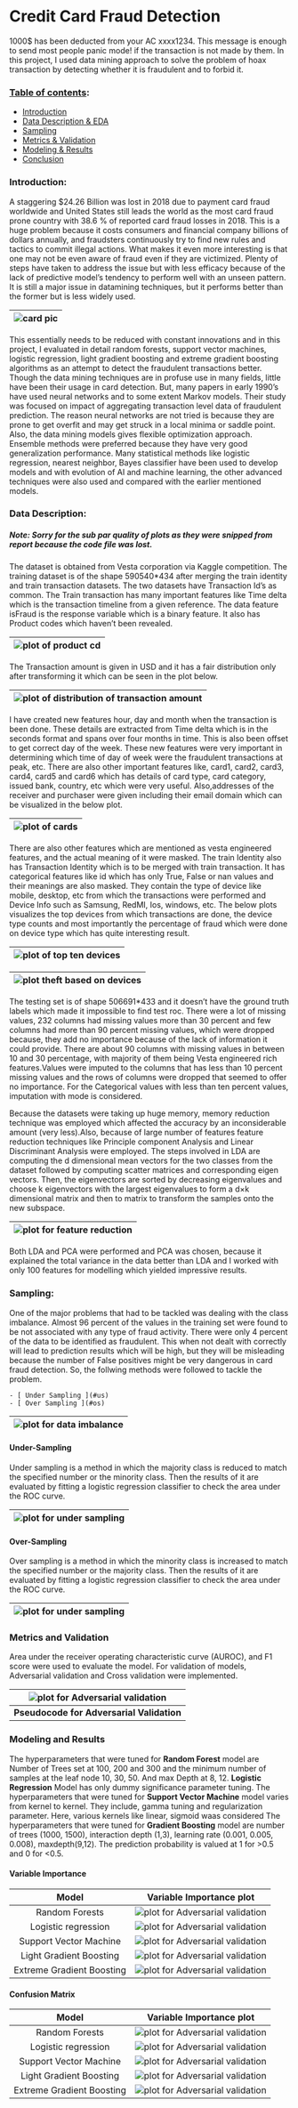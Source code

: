 # Credit Card Fraud Detection

1000\$ has been deducted from your AC xxxx1234. This message is enough to send most people panic mode! if the transaction is not made by them. In this project, I used data mining approach to solve the problem of hoax transaction by detecting whether it is fraudulent and to forbid it.

### <ins>Table of contents</ins>:

- [ Introduction ](#intro)
- [ Data Description & EDA ](#desc)
- [ Sampling ](#sample)
- [ Metrics & Validation ](#val)
- [ Modeling & Results ](#res)
- [ Conclusion ](#con)

<a name='intro'></a>

### Introduction:

A staggering \$24.26 Billion was lost in 2018 due to payment card fraud worldwide and United States still leads the world as the most card fraud prone country with 38.6 % of reported card fraud losses in 2018. This is a huge problem because it costs consumers and financial company billions of dollars annually, and fraudsters continuously try to find new rules and tactics to commit illegal actions. What makes it even more interesting is that one may not be even aware of fraud even if they are victimized. Plenty of steps have taken to address the issue but with less efficacy because of the lack of predictive model’s tendency to perform well with an unseen pattern. It is still a major issue in datamining techniques, but it performs better than the former but is less widely used.

| ![card pic](images/credit.jpg) |
| :----------------------------: |


This essentially needs to be reduced with constant innovations and in this project, I evaluated in detail random forests, support vector machines, logistic regression, light gradient boosting and extreme gradient boosting algorithms as an attempt to detect the fraudulent transactions better. Though the data mining techniques are in profuse use in many fields, little have been their usage in card detection. But, many papers in early 1990’s have used neural networks and to some extent Markov models. Their study was focused on impact of aggregating transaction level data of fraudulent prediction. The reason neural networks are not tried is because they are prone to get overfit and may get struck in a local minima or saddle point. Also, the data mining models gives flexible optimization approach. Ensemble methods were preferred because they have very good generalization performance. Many statistical methods like logistic regression, nearest neighbor, Bayes classifier have been used to develop models and with evolution of AI and machine learning, the other advanced techniques were also used and compared with the earlier mentioned models.

<a name='desc'></a>

### Data Description:

##### Note: Sorry for the sub par quality of plots as they were snipped from report because the code file was lost.

The dataset is obtained from Vesta corporation via Kaggle competition. The training dataset is of the shape 590540\*434 after merging the train identity and train transaction datasets. The two datasets have Transaction Id’s as common. The Train transaction has many important features like Time delta which is the transaction timeline from a given reference. The data feature isFraud is the response variable which is a binary feature. It also has Product codes which haven’t been revealed.

| ![plot of product cd](images/plt2.JPG) |
| :------------------------------------: |


The Transaction amount is given in USD and it has a fair distribution only after transforming it which can be seen in the plot below.

| ![plot of distribution of transaction amount](images/plt1.JPG) |
| :------------------------------------------------------------: |


I have created new features hour, day and month when the transaction is been done. These details are extracted from Time delta which is in the seconds format and spans over four months in time. This is also been offset to get correct day of the week. These new features were very important in determining which time of day of week were the fraudulent transactions at peak, etc.
There are also other important features like, card1, card2, card3, card4, card5 and card6 which has details of card type, card category, issued bank, country, etc which were very useful. Also,addresses of the receiver and purchaser were given including their email domain which can be visualized in the below plot.

| ![plot of cards](images/plt3.JPG) |
| :-------------------------------: |


There are also other features which are mentioned as vesta engineered features, and the actual meaning of it were masked. The train Identity also has Transaction Identity which is to be merged with train transaction. It has categorical features like id which has only True, False or nan values and their meanings are also masked. They contain the type of device like mobile, desktop, etc from which the transactions were performed and Device Info such as Samsung, RedMI, Ios, windows, etc. The below plots visualizes the top devices from which transactions are done, the device type counts and most importantly the percentage of fraud which were done on device type which has quite interesting result.

| ![plot of top ten devices](images/plt4.JPG) |
| :-----------------------------------------: |


| ![plot theft based on devices](images/plt5.JPG) |
| :---------------------------------------------: |


The testing set is of shape 506691\*433 and it doesn’t have the ground truth labels which made it impossible to find test roc.
There were a lot of missing values, 232 columns had missing values more than 30 percent and few columns had more than 90 percent missing values, which were dropped because, they add no importance because of the lack of information it could provide. There are about 90 columns with missing values in between 10 and 30 percentage, with majority of them being Vesta engineered rich features.Values were imputed to the columns that has less than 10 percent missing values and the rows of columns were dropped that seemed to offer no importance. For the Categorical values with less than ten percent values, imputation with mode is considered.

Because the datasets were taking up huge memory, memory reduction technique was employed which affected the accuracy by an inconsiderable amount (very less).Also, because of large number of features feature reduction techniques like Principle component Analysis and Linear Discriminant Analysis were employed. The steps involved in LDA are computing the d dimensional mean vectors for the two classes from the dataset followed by computing scatter matrices and corresponding eigen vectors. Then, the eigenvectors are sorted by decreasing eigenvalues and choose k eigenvectors with the largest eigenvalues to form a d×k dimensional matrix and then to matrix to transform the samples onto the new subspace.

| ![plot for feature reduction](images/plt6.JPG) |
| :--------------------------------------------: |


Both LDA and PCA were performed and PCA was chosen, because it explained the total variance in the data better than LDA and I worked with only 100 features for modelling which yielded impressive results.

<a name='sample'></a>

### Sampling:

One of the major problems that had to be tackled was dealing with the class imbalance. Almost 96 percent of the values in the training set were found to be not associated with any type of fraud activity. There were only 4 percent of the data to be identified as fraudulent. This when not dealt with correctly will lead to prediction results which will be high, but they will be misleading because the number of False positives might be very dangerous in card fraud detection. So, the follwing methods were followed to tackle the problem.

    - [ Under Sampling ](#us)
    - [ Over Sampling ](#os)

| ![plot for data imbalance](images/plt7.JPG) |
| :-----------------------------------------: |


<a name='us'></a>

#### Under-Sampling

Under sampling is a method in which the majority class is reduced to match the specified number or the minority class. Then the results of it are evaluated by fitting a logistic regression classifier to check the area under the ROC curve.

| ![plot for under sampling](images/plt8.JPG) |
| :-----------------------------------------: |


<a name='os'></a>

#### Over-Sampling

Over sampling is a method in which the minority class is increased to match the specified number or the majority class. Then the results of it are evaluated by fitting a logistic regression classifier to check the area under the ROC curve.

| ![plot for under sampling](images/plt9.JPG) |
| :-----------------------------------------: |


<a name='val'></a>

### Metrics and Validation

Area under the receiver operating characteristic curve (AUROC), and F1 score were used to evaluate the model. For validation of models, Adversarial validation and Cross validation were implemented.

| ![plot for Adversarial validation](images/plt10.JPG) |
| :--------------------------------------------------: |
|      **Pseudocode for Adversarial Validation**       |

<a name='res'></a>

### Modeling and Results

The hyperparameters that were tuned for **Random Forest** model are Number of Trees set at 100, 200 and 300 and the minimum number of samples at the leaf node 10, 30, 50. And max Depth at 8, 12.
**Logistic Regression** Model has only dummy significance parameter tuning. The hyperparameters that were tuned for **Support Vector Machine** model varies from kernel to kernel. They include, gamma tuning and regularization parameter. Here, various kernels like linear, sigmoid waas considered
The hyperparameters that were tuned for **Gradient Boosting** model are number of trees (1000, 1500), interaction depth (1,3), learning rate (0.001, 0.005, 0.008), maxdepth(9,12). The prediction probability is valued at 1 for >0.5 and 0 for <0.5.

#### Variable Importance

|           Model           |               Variable Importance plot               |
| :-----------------------: | :--------------------------------------------------: |
|      Random Forests       | ![plot for Adversarial validation](images/plt11.JPG) |
|    Logistic regression    | ![plot for Adversarial validation](images/plt12.JPG) |
|  Support Vector Machine   | ![plot for Adversarial validation](images/plt13.JPG) |
|  Light Gradient Boosting  | ![plot for Adversarial validation](images/plt14.JPG) |
| Extreme Gradient Boosting | ![plot for Adversarial validation](images/plt15.JPG) |

#### Confusion Matrix

|           Model           |               Variable Importance plot               |
| :-----------------------: | :--------------------------------------------------: |
|      Random Forests       | ![plot for Adversarial validation](images/plt16.JPG) |
|    Logistic regression    | ![plot for Adversarial validation](images/plt17.JPG) |
|  Support Vector Machine   | ![plot for Adversarial validation](images/plt18.JPG) |
|  Light Gradient Boosting  | ![plot for Adversarial validation](images/plt19.JPG) |
| Extreme Gradient Boosting | ![plot for Adversarial validation](images/plt20.JPG) |

